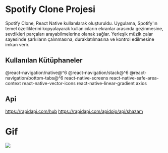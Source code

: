 
# Spotify Clone Projesi

Spotify Clone, React Native kullanılarak oluşturuldu. Uygulama, Spotify'ın temel özelliklerini kopyalayarak kullanıcıların ekranlar arasında gezinmesine, sevdikleri parçaları arayabilmelerine olanak sağlar.
Yerleşik müzik çalar sayesinde şarkıların çalınmasına, duraklatılmasına ve kontrol edilmesine imkan verir.

## Kullanılan Kütüphaneler

@react-navigation/native@^6 @react-navigation/stack@^6 @react-navigation/bottom-tabs@^6
react-native-screens react-native-safe-area-context
react-native-vector-icons
react-native-linear-gradient
axios

## Api 

https://rapidapi.com/hub
https://rapidapi.com/apidojo/api/shazam


# Gif

![](./src/assets/images/gif.gif)
